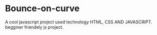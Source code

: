 # Bounce-on-curve
A cool javascript project used technology HTML, CSS AND JAVASCRIPT. begginer friendely js project.
